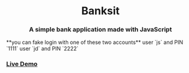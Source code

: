 <h1 align="center"> Banksit </h1>
<h3 align="center"> A simple bank application made with JavaScript</h3>
**you can fake login with one of these two accounts**
user `js` and PIN `1111`
user `jd` and PIN `2222`

### [Live Demo](https://anas-shalaby.github.io/Bankist-project/)
